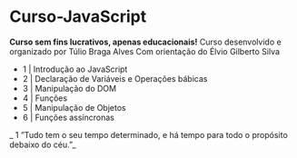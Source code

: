 # Curso-JavaScript
**Curso sem fins lucrativos, apenas educacionais!**
 Curso desenvolvido e organizado por Túlio Braga Alves
 Com orientação do Élvio Gilberto Silva

- 1 | Introdução ao JavaScript
- 2 | Declaração de Variáveis e Operações bábicas
- 3 | Manipulação do DOM
- 4 | Funções
- 5 | Manipulação de Objetos
- 6 | Funções assíncronas

_ 1 ”Tudo tem o seu tempo determinado, e há tempo para todo o propósito debaixo do céu.”_
